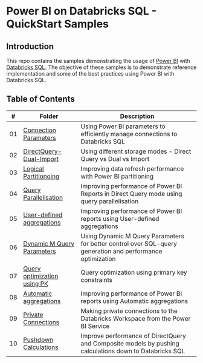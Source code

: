# Power BI on Databricks SQL - QuickStart Samples

## Introduction
This repo contains the samples demonstrating the usage of [Power BI](https://powerbi.microsoft.com/) with [Databricks SQL](https://www.databricks.com/product/databricks-sql). The objective of these samples is to demonstrate reference implementation and some of the best practices using Power BI with Databricks SQL.

## Table of Contents

| #    | Folder | Description |
| ---- | ------ | ----------- |
| 01   | [Connection Parameters](01.%20Connection%20Parameters/)    | Using Power BI parameters to efficiently manage connections to Databricks SQL    |
| 02   | [DirectQuery-Dual-Import](./02.%20DirectQuery-Dual-Import/)    | Using different storage modes - Direct Query vs Dual vs Import    |
| 03   | [Logical Partitionoing](./03.%20Logical%20Partitioning/)    | Improving data refresh performance with Power BI partitioning    |
| 04   | [Query Parallelisation](./04.%20Query%20Parallelization/)    | Improving performance of Power BI Reports in Direct Query mode using query parallelisation    |
| 05   | [User-defined aggregations](./05.%20User-defined%20aggregations/)    | Improving performance of Power BI reports using User-defined aggregations    |
| 06   | [Dynamic M Query Parameters](./06.%20Dynamic%20M%20Query%20Parameters/)    |  Using Dynamic M Query Parameters for better control over SQL-query generation and performance optimization   |
| 07   | [Query optimization using PK](./07.%20Query%20optimization%20using%20PK/)    |  Query optimization using primary key constraints   |
| 08   | [Automatic aggregations](./08.%20Automatic%20aggregations/)    |  Improving performance of Power BI reports using Automatic aggregations   |
| 09   | [Private Connections](./09.%20Private%20Connections/)    |  Making private connections to the Databricks Workspace from the Power BI Service   |
| 10   | [Pushdown Calculations](10.%20Pushdown%20Calculations/)    |  Improve performance of DirectQuery and Composite models by pushing calculations down to Databricks SQL  |
